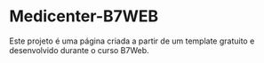 # Medicenter-B7WEB
Este projeto é uma página criada a partir de um template gratuito e desenvolvido durante o curso B7Web.
